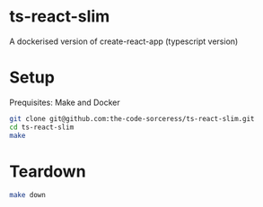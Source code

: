# ts-react-slim
A dockerised version of create-react-app (typescript version)

# Setup 
Prequisites: Make and Docker
```sh 
git clone git@github.com:the-code-sorceress/ts-react-slim.git
cd ts-react-slim
make
```

# Teardown
```sh 
make down
```
